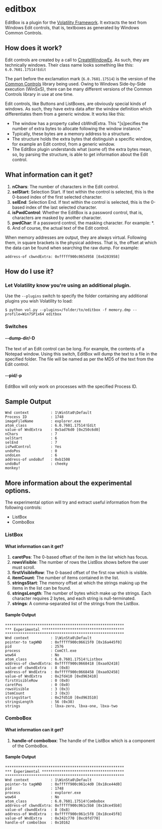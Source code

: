 # editbox
EditBox is a plugin for the [Volatility Framework](https://github.com/volatilityfoundation/volatility). It extracts the text from Windows Edit controls, that is, textboxes as generated by Windows Common Controls.

## How does it work?
Edit controls are created by a call to [CreateWindowEx](https://msdn.microsoft.com/en-us/library/windows/desktop/ms632680%28v=vs.85%29.aspx). As such, they are technically windows. Their class name looks something like this:
`6.0.7601.17514!Edit`

The part before the exclamation mark (`6.0.7601.17514`) is the version of the [Common Controls](http://msdn.microsoft.com/en-us/library/windows/desktop/bb775493%28v=vs.85%29.aspx) library being used. Owing to Windows Side-by-Side execution (WinSxS), there can be many different versions of the Common Controls library in use at one time.

Edit controls, like Buttons and ListBoxes, are obviously special kinds of windows. As such, they have extra data after the window definition which differentiates them from a generic window. It works like this:
* The window has a property called cbWndExtra. This "[s]pecifies the number of extra bytes to allocate following the window instance."
* Typically, these bytes are a memory address to a structure.
* The structure holds the extra bytes that distinguish a specific window, for example an Edit control, from a generic window.
* The EditBox plugin understands what (some of) the extra bytes mean, so, by parsing the structure, is able to get information about the Edit control.

## What information can it get?
1. **nChars**: The number of characters in the Edit control.
2. **selStart**: Selection Start. If text within the control is selected, this is the 0-based index of the first selected character.
3. **selEnd**: Selection End. If text within the control is selected, this is the 0-based index of the last selected character.
4. **isPwdControl**: Whether the EditBox is a password control, that is, characters are masked by another character.
5. **pwdChar**: If a password control, the masking character. For example: *.
6. And of course, the actual text of the Edit control.

When memory addresses are output, they are always virtual. Following them, in square brackets is the physical address. That is, the offset at which the data can be found when searching the raw dump. For example:

`address-of cbwndExtra: 0xfffff900c065d958 [0x6203958]`
## How do I use it?
### Let Volatility know you're using an additional plugin.
Use the `--plugins` switch to specify the folder containing any additional plugins you wish Volatility to load:
```
$ python vol.py --plugins=/folder/to/editbox -f memory.dmp --profile=Win7SP1x64 editbox
```
### Switches
#### --dump-dir/-D
The text of an Edit control can be long. For example, the contents of a Notepad window. Using this switch, EditBox will dump the text to a file in the specified folder. The file will be named as per the MD5 of the text from the Edit control.
#### --pid/-p
EditBox will only work on processes with the specified Process ID.

## Sample Output
```
Wnd context          : 1\WinSta0\Default
Process ID           : 1748
imageFileName        : explorer.exe
atom_class           : 6.0.7601.17514!Edit
value-of WndExtra    : 0x5ad76d0 [0x250c6d0]
nChars               : 7
selStart             : 6
selEnd               : 7
isPwdControl         : Yes
undoPos              : 0
undoLen              : 6
address-of undoBuf   : 0xb1508
undoBuf              : cheeky
monkey!
```
## More information about the experimental options.
The experimental option will try and extract useful information from the following controls:
* ListBox
* ComboBox

### ListBox
#### What information can it get?
1. **caretPos**: The 0-based offset of the item in the list which has focus.
2. **rowsVisible**: The number of rows the ListBox shows before the user must scroll.
3. **firstVisibleRow**: The 0-based offset of the first row which is visible.
4. **itemCount**: The number of items contained in the list.
5. **stringsStart**: The memory offset at which the strings making up the items in the list can be found.
6. **stringsLength**: The number of bytes which make up the strings. Each character requires 2 bytes, and each string is null-terminated.
7. **strings**: A comma-separated list of the strings from the ListBox.

#### Sample Output
```
*******************************************************
*** Experimental **************************************
*******************************************************
Wnd context          : 1\WinSta0\Default
pointer-to tagWND    : 0xfffff900c06615f0 [0x16a445f0]
pid                  : 2576
process              : ComCtl.exe
wow64                : No
atom_class           : 6.0.7601.17514!Listbox
address-of cbwndExtra: 0xfffff900c0668418 [0xaa92418]
value-of cbwndExtra  : 8 (0x8)
address-of WndExtra  : 0xfffff900c0668458 [0xaa92458]
value-of WndExtra    : 0x2fd410 [0xd963410]
firstVisibleRow      : 0 (0x0)
caretPos             : 0 (0x0)
rowsVisible          : 3 (0x3)
itemCount            : 3 (0x3)
stringsStart         : 0x2fd510 [0xd963510]
stringsLength        : 56 (0x38)
strings              : lbxa-zero, lbxa-one, lbxa-two

```
### ComboBox
#### What information can it get?
1. **handle-of combolbox**: The handle of the ListBox which is a component of the ComboBox.

#### Sample Output
```
*******************************************************
*** Experimental **************************************
*******************************************************
Wnd context          : 1\WinSta0\Default
pointer-to tagWND    : 0xfffff900c061c4d0 [0x18ce44d0]
pid                  : 1748
process              : explorer.exe
wow64                : No
atom_class           : 6.0.7601.17514!Combobox
address-of cbwndExtra: 0xfffff900c061c5b8 [0x18ce45b8]
value-of cbwndExtra  : 8 (0x8)
address-of WndExtra  : 0xfffff900c061c5f8 [0x18ce45f8]
value-of WndExtra    : 0x342c770 [0xc0fd770]
handle-of combolbox  : 0x10162
```
